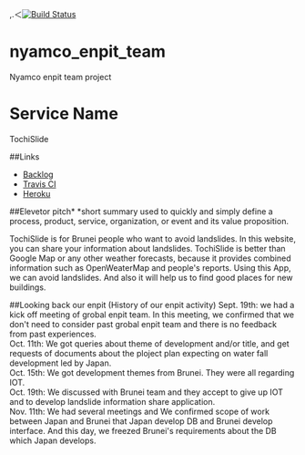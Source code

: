 ,.＜[![Build Status](https://travis-ci.org/nyamco-enpit/TochiSlide.svg?branch=master)](https://travis-ci.org/nyamco-enpit/TochiSlide)

# nyamco_enpit_team
Nyamco enpit team project

# Service Name
TochiSlide

##Links
- [Backlog](https://trello.com/b/8wf5MqEp/aiit-enpit-2016-nyamco)
- [Travis CI](https://travis-ci.org/nyamco-enpit/TochiSlide)
- [Heroku](https://polar-taiga-41162.herokuapp.com/tochi_slide/index)

##Elevetor pitch*
 *short summary used to quickly and simply define a process, product, service, organization, or event and its value proposition.
 
TochiSlide is for Brunei people who want to avoid landslides.
In this website, you can share your information about landslides. 
TochiSlide is better than Google Map or any other weather forecasts,
because it provides combined information such as OpenWeaterMap and people's reports. 
Using this App, we can avoid landslides. And also it will help us to find good places for new buildings.


##Looking back our enpit (History of our enpit activity)
Sept. 19th: we had a kick off meeting of grobal enpit team. In this meeting, we confirmed that we don't need to consider past grobal enpit team and there is no feedback from past experiences.</br>
Oct. 11th: We got queries about theme of development and/or title, and get requests of documents about the ploject plan expecting on water fall development led by Japan.</br>
Oct. 15th: We got development themes from Brunei. They were all regarding IOT.</br> 
Oct. 19th: We discussed with Brunei team and they accept to give up IOT and to develop landslide information share application.</br>
Nov. 11th: We had several meetings and We confirmed scope of work between Japan and Brunei that Japan develop DB and Brunei develop interface. And this day, we freezed Brunei's requirements about the DB which Japan develops.</br>

